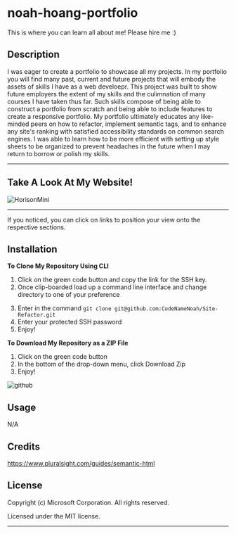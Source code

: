 # noah-hoang-portfolio

This is where you can learn all about me! Please hire me :)

## Description

<!-- Provide a short description explaining the what, why, and how of your project. Use the following questions as a guide: -->

I was eager to create a portfolio to showcase all my projects. In my portfolio you will find many past, current and future projects that will embody the assets of skills I have as a web develoepr.
This project was built to show future employers the extent of my skills and the culimnation of many courses I have taken thus far. Such skills compose of being able to construct a portfolio from scratch and being able to include features to create a responsive portfolio.
My portfolio ultimately educates any like-minded peers on how to refactor, implement semantic tags, and to enhance any site's ranking with satisfied accessibility standards on common search engines.
I was able to learn how to be more efficient with setting up style sheets to be organized to prevent headaches in the future when I may return to borrow or polish my skills.

---

## Take A Look At My Website!

![HorisonMini](https://user-images.githubusercontent.com/127361736/227173372-a341a569-569f-4c49-91fc-b93d82c8b0c9.gif)

---

If you noticed, you can click on links to position your view onto the respective sections.

## Installation

**To Clone My Repository Using CLI**

1. Click on the green code button and copy the link for the SSH key.
2. Once clip-boarded load up a command line interface and change directory to one of your preference
<!-- TODO:CHANGE CLONE ADDRESS -->
3. Enter in the command `git clone git@github.com:CodeNameNoah/Site-Refactor.git`
4. Enter your protected SSH password
5. Enjoy!

**To Download My Repository as a ZIP File**

1. Click on the green code button
2. In the bottom of the drop-down menu, click Download Zip
3. Enjoy!

![github](https://user-images.githubusercontent.com/127361736/227422005-d28a9020-e331-4098-976b-df9c1e545bb4.png)

## Usage

N/A

## Credits

<!-- List your collaborators, if any, with links to their GitHub profiles.

If you used any third-party assets that require attribution, list the creators with links to their primary web presence in this section.

If you followed tutorials, include links to those here as well. -->

https://www.pluralsight.com/guides/semantic-html

## License

Copyright (c) Microsoft Corporation. All rights reserved.

Licensed under the MIT license.

---
